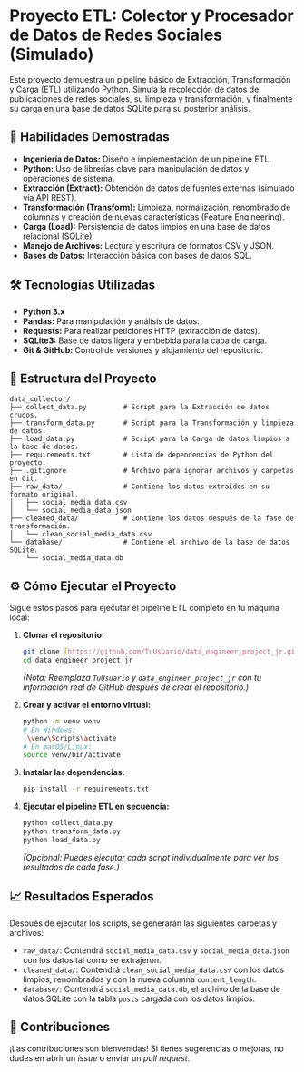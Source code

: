 # Proyecto ETL: Colector y Procesador de Datos de Redes Sociales (Simulado)

Este proyecto demuestra un pipeline básico de Extracción, Transformación y Carga (ETL) utilizando Python. Simula la recolección de datos de publicaciones de redes sociales, su limpieza y transformación, y finalmente su carga en una base de datos SQLite para su posterior análisis.

## 🚀 Habilidades Demostradas

* **Ingeniería de Datos:** Diseño e implementación de un pipeline ETL.
* **Python:** Uso de librerías clave para manipulación de datos y operaciones de sistema.
* **Extracción (Extract):** Obtención de datos de fuentes externas (simulado vía API REST).
* **Transformación (Transform):** Limpieza, normalización, renombrado de columnas y creación de nuevas características (Feature Engineering).
* **Carga (Load):** Persistencia de datos limpios en una base de datos relacional (SQLite).
* **Manejo de Archivos:** Lectura y escritura de formatos CSV y JSON.
* **Bases de Datos:** Interacción básica con bases de datos SQL.

## 🛠️ Tecnologías Utilizadas

* **Python 3.x**
* **Pandas:** Para manipulación y análisis de datos.
* **Requests:** Para realizar peticiones HTTP (extracción de datos).
* **SQLite3:** Base de datos ligera y embebida para la capa de carga.
* **Git & GitHub:** Control de versiones y alojamiento del repositorio.

## 📂 Estructura del Proyecto

```text
data_collector/
├── collect_data.py         # Script para la Extracción de datos crudos.
├── transform_data.py       # Script para la Transformación y limpieza de datos.
├── load_data.py            # Script para la Carga de datos limpios a la base de datos.
├── requirements.txt        # Lista de dependencias de Python del proyecto.
├── .gitignore              # Archivo para ignorar archivos y carpetas en Git.
├── raw_data/               # Contiene los datos extraídos en su formato original.
│   ├── social_media_data.csv
│   └── social_media_data.json
├── cleaned_data/           # Contiene los datos después de la fase de transformación.
│   └── clean_social_media_data.csv
└── database/               # Contiene el archivo de la base de datos SQLite.
    └── social_media_data.db
```

## ⚙️ Cómo Ejecutar el Proyecto

Sigue estos pasos para ejecutar el pipeline ETL completo en tu máquina local:

1.  **Clonar el repositorio:**
    ```bash
    git clone [https://github.com/TuUsuario/data_engineer_project_jr.git](https://github.com/TuUsuario/data_engineer_project_jr.git)
    cd data_engineer_project_jr
    ```
    *(Nota: Reemplaza `TuUsuario` y `data_engineer_project_jr` con tu información real de GitHub después de crear el repositorio.)*

2.  **Crear y activar el entorno virtual:**
    ```bash
    python -m venv venv
    # En Windows:
    .\venv\Scripts\activate
    # En macOS/Linux:
    source venv/bin/activate
    ```

3.  **Instalar las dependencias:**
    ```bash
    pip install -r requirements.txt
    ```

4.  **Ejecutar el pipeline ETL en secuencia:**
    ```bash
    python collect_data.py
    python transform_data.py
    python load_data.py
    ```
    *(Opcional: Puedes ejecutar cada script individualmente para ver los resultados de cada fase.)*

## 📈 Resultados Esperados

Después de ejecutar los scripts, se generarán las siguientes carpetas y archivos:

* `raw_data/`: Contendrá `social_media_data.csv` y `social_media_data.json` con los datos tal como se extrajeron.
* `cleaned_data/`: Contendrá `clean_social_media_data.csv` con los datos limpios, renombrados y con la nueva columna `content_length`.
* `database/`: Contendrá `social_media_data.db`, el archivo de la base de datos SQLite con la tabla `posts` cargada con los datos limpios.

## 🤝 Contribuciones

¡Las contribuciones son bienvenidas! Si tienes sugerencias o mejoras, no dudes en abrir un *issue* o enviar un *pull request*.
